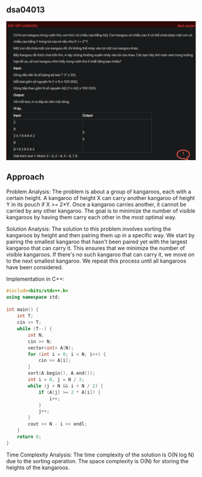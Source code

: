 ## dsa04013
![alt text](image.png)
## Approach
Problem Analysis:
The problem is about a group of kangaroos, each with a certain height. A kangaroo of height X can carry another kangaroo of height Y in its pouch if X >= 2*Y. Once a kangaroo carries another, it cannot be carried by any other kangaroo. The goal is to minimize the number of visible kangaroos by having them carry each other in the most optimal way.

Solution Analysis:
The solution to this problem involves sorting the kangaroos by height and then pairing them up in a specific way. We start by pairing the smallest kangaroo that hasn't been paired yet with the largest kangaroo that can carry it. This ensures that we minimize the number of visible kangaroos. If there's no such kangaroo that can carry it, we move on to the next smallest kangaroo. We repeat this process until all kangaroos have been considered.

Implementation in C++:

```cpp
#include<bits/stdc++.h>
using namespace std;

int main() {
    int T;
    cin >> T;
    while (T--) {
        int N;
        cin >> N;
        vector<int> A(N);
        for (int i = 0; i < N; i++) {
            cin >> A[i];
        }
        sort(A.begin(), A.end());
        int i = 0, j = N / 2;
        while (j < N && i < N / 2) {
            if (A[j] >= 2 * A[i]) {
                i++;
            }
            j++;
        }
        cout << N - i << endl;
    }
    return 0;
}
```

Time Complexity Analysis:
The time complexity of the solution is O(N log N) due to the sorting operation. The space complexity is O(N) for storing the heights of the kangaroos.